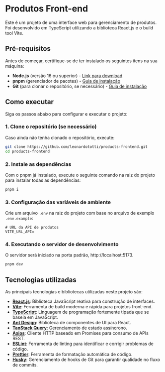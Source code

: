 # Produtos Front-end

Este é um projeto de uma interface web para gerenciamento de produtos. Foi desenvolvido em TypeScript utilizando a biblioteca React.js e o build tool Vite.

## Pré-requisitos

Antes de começar, certifique-se de ter instalado os seguintes itens na sua máquina:

- **Node.js** (versão 16 ou superior) - [Link para download](https://nodejs.org/)
- **pnpm** (gerenciador de pacotes) - [Guia de instalação](https://pnpm.io/pt/installation)
- **Git** (para clonar o repositório, se necessário) - [Guia de instalação](https://git-scm.com/)

## Como executar

Siga os passos abaixo para configurar e executar o projeto:

### 1. Clone o repositório (se necessário)

Caso ainda não tenha clonado o repositório, execute:

```bash
git clone https://github.com/leonardototti/products-frontend.git
cd products-frontend
```

### 2. Instale as dependências

Com o pnpm já instalado, execute o seguinte comando na raiz do projeto para instalar todas as dependências:

```bash
pnpm i
```

### 3. Configuração das variáveis de ambiente

Crie um arquivo `.env` na raiz do projeto com base no arquivo de exemplo `.env.example`:

```env
# URL da API de produtos
VITE_URL_API=
```

### 4. Executando o servidor de desenvolvimento

O servidor será iniciado na porta padrão, http://localhost:5173.

```bash
pnpm dev
```

## Tecnologias utilizadas

As principais tecnologias e bibliotecas utilizadas neste projeto são:

- **[React.js](https://reactjs.org/)**: Biblioteca JavaScript reativa para construção de interfaces.
- **[Vite](https://vitejs.dev/)**: Ferramenta de build moderna e rápida para projetos front-end.
- **[TypeScript](https://www.typescriptlang.org/)**: Linguagem de programação fortemente tipada que se baseia em JavaScript.
- **[Ant Design](https://ant.design/)**: Biblioteca de componentes de UI para React.
- **[TanStack Query](https://tanstack.com/query/latest)**: Gerenciamento de estado assíncrono.
- **[Axios](https://axios-http.com/)**: Cliente HTTP baseado em Promises para consumo de APIs REST.
- **[ESLint](https://eslint.org/)**: Ferramenta de linting para identificar e corrigir problemas de código.
- **[Prettier](https://prettier.io/)**: Ferramenta de formatação automática de código.
- **[Husky](https://typicode.github.io/husky/#/)**: Gerenciamento de hooks de Git para garantir qualidade no fluxo de commits.
